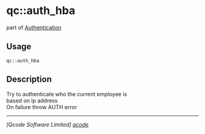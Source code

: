 qc::auth_hba
============

part of [Authentication](../qc/wiki/AuthPage)

Usage
-----
`qc::auth_hba `

Description
-----------
Try to authenticate who the current employee is<br/>based on ip address<br/>On failure throw AUTH error

----------------------------------
*[Qcode Software Limited] [qcode]*

[qcode]: www.qcode.co.uk "Qcode Software"